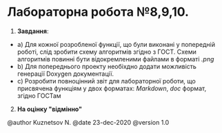 # Лабораторна робота №8,9,10.

1. **Завдання**: 
*   a) Для кожної розробленої функції, що були виконані у попередній роботі, слід зробити схему алгоритмів згідно з ГОСТ. Схеми алгоритмів повинні бути відокремленими файлами в форматі *.png*
*   b) Для попереднього проекту необіхдно додати можливість генерації Doxygen документації.
*   c) Розробити повноцінний звіт для лабораторної роботи, що присвячена функціям у двох форматах: *Markdown*, *doc* формат, згідно ГОСТам
2. **На оцінку "відмінно"**

@author Kuznetsov N.
@date 23-dec-2020
@version 1.0
